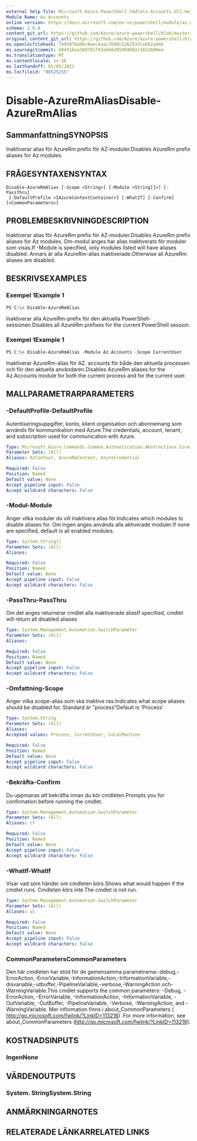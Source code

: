 ```yaml
---
external help file: Microsoft.Azure.PowerShell.Cmdlets.Accounts.dll-Help.xml
Module Name: Az.Accounts
online version: https://docs.microsoft.com/en-us/powershell/module/az.accounts/disable-azurermalias
schema: 2.0.0
content_git_url: https://github.com/Azure/azure-powershell/blob/master/src/Accounts/Accounts/help/Disable-AzureRmAlias.md
original_content_git_url: https://github.com/Azure/azure-powershell/blob/master/src/Accounts/Accounts/help/Disable-AzureRmAlias.md
ms.openlocfilehash: 749507ba0bc0eec8aac7600c5262533ceb02a46b
ms.sourcegitcommit: 68451baa389791703e666d95469602c5652609ee
ms.translationtype: MT
ms.contentlocale: sv-SE
ms.lasthandoff: 01/05/2021
ms.locfileid: "98525215"
---
```

# <span data-ttu-id="0de88-101">Disable-AzureRmAlias</span><span class="sxs-lookup"><span data-stu-id="0de88-101">Disable-AzureRmAlias</span></span>

## <span data-ttu-id="0de88-102">Sammanfattning</span><span class="sxs-lookup"><span data-stu-id="0de88-102">SYNOPSIS</span></span>
<span data-ttu-id="0de88-103">Inaktiverar alias för AzureRm prefix för AZ-moduler.</span><span class="sxs-lookup"><span data-stu-id="0de88-103">Disables AzureRm prefix aliases for Az modules.</span></span>

## <span data-ttu-id="0de88-104">FRÅGESYNTAXEN</span><span class="sxs-lookup"><span data-stu-id="0de88-104">SYNTAX</span></span>

```
Disable-AzureRmAlias [-Scope <String>] [-Module <String[]>] [-PassThru]
 [-DefaultProfile <IAzureContextContainer>] [-WhatIf] [-Confirm] [<CommonParameters>]
```

## <span data-ttu-id="0de88-105">PROBLEMBESKRIVNING</span><span class="sxs-lookup"><span data-stu-id="0de88-105">DESCRIPTION</span></span>
<span data-ttu-id="0de88-106">Inaktiverar alias för AzureRm prefix för AZ-moduler.</span><span class="sxs-lookup"><span data-stu-id="0de88-106">Disables AzureRm prefix aliases for Az modules.</span></span> <span data-ttu-id="0de88-107">Om-modul anges har alias inaktiverats för moduler som visas.</span><span class="sxs-lookup"><span data-stu-id="0de88-107">If -Module is specified, only modules listed will have aliases disabled.</span></span> <span data-ttu-id="0de88-108">Annars är alla AzureRm-alias inaktiverade.</span><span class="sxs-lookup"><span data-stu-id="0de88-108">Otherwise all AzureRm aliases are disabled.</span></span>

## <span data-ttu-id="0de88-109">BESKRIVS</span><span class="sxs-lookup"><span data-stu-id="0de88-109">EXAMPLES</span></span>

### <span data-ttu-id="0de88-110">Exempel 1</span><span class="sxs-lookup"><span data-stu-id="0de88-110">Example 1</span></span>
```
PS C:\> Disable-AzureRmAlias
```

<span data-ttu-id="0de88-111">Inaktiverar alla AzureRm-prefix för den aktuella PowerShell-sessionen.</span><span class="sxs-lookup"><span data-stu-id="0de88-111">Disables all AzureRm prefixes for the current PowerShell session.</span></span>

### <span data-ttu-id="0de88-112">Exempel 1</span><span class="sxs-lookup"><span data-stu-id="0de88-112">Example 1</span></span>
```
PS C:\> Disable-AzureRmAlias -Module Az.Accounts -Scope CurrentUser
```

<span data-ttu-id="0de88-113">Inaktiverar AzureRm-alias för AZ. accounts för både den aktuella processen och för den aktuella användaren.</span><span class="sxs-lookup"><span data-stu-id="0de88-113">Disables AzureRm aliases for the Az.Accounts module for both the current process and for the current user.</span></span>

## <span data-ttu-id="0de88-114">MALLPARAMETRAR</span><span class="sxs-lookup"><span data-stu-id="0de88-114">PARAMETERS</span></span>

### <span data-ttu-id="0de88-115">-DefaultProfile</span><span class="sxs-lookup"><span data-stu-id="0de88-115">-DefaultProfile</span></span>
<span data-ttu-id="0de88-116">Autentiseringsuppgifter, konto, klient organisation och abonnemang som används för kommunikation med Azure.</span><span class="sxs-lookup"><span data-stu-id="0de88-116">The credentials, account, tenant, and subscription used for communication with Azure.</span></span>

```yaml
Type: Microsoft.Azure.Commands.Common.Authentication.Abstractions.Core.IAzureContextContainer
Parameter Sets: (All)
Aliases: AzContext, AzureRmContext, AzureCredential

Required: False
Position: Named
Default value: None
Accept pipeline input: False
Accept wildcard characters: False
```

### <span data-ttu-id="0de88-117">-Modul</span><span class="sxs-lookup"><span data-stu-id="0de88-117">-Module</span></span>
<span data-ttu-id="0de88-118">Anger vilka moduler du vill inaktivera alias för.</span><span class="sxs-lookup"><span data-stu-id="0de88-118">Indicates which modules to disable aliases for.</span></span>
<span data-ttu-id="0de88-119">Om ingen anges används alla aktiverade moduler.</span><span class="sxs-lookup"><span data-stu-id="0de88-119">If none are specified, default is all enabled modules.</span></span>

```yaml
Type: System.String[]
Parameter Sets: (All)
Aliases:

Required: False
Position: Named
Default value: None
Accept pipeline input: False
Accept wildcard characters: False
```

### <span data-ttu-id="0de88-120">-PassThru</span><span class="sxs-lookup"><span data-stu-id="0de88-120">-PassThru</span></span>
<span data-ttu-id="0de88-121">Om det anges returnerar cmdlet alla inaktiverade alias</span><span class="sxs-lookup"><span data-stu-id="0de88-121">If specified, cmdlet will return all disabled aliases</span></span>

```yaml
Type: System.Management.Automation.SwitchParameter
Parameter Sets: (All)
Aliases:

Required: False
Position: Named
Default value: None
Accept pipeline input: False
Accept wildcard characters: False
```

### <span data-ttu-id="0de88-122">-Omfattning</span><span class="sxs-lookup"><span data-stu-id="0de88-122">-Scope</span></span>
<span data-ttu-id="0de88-123">Anger vilka scope-alias som ska inaktive ras.</span><span class="sxs-lookup"><span data-stu-id="0de88-123">Indicates what scope aliases should be disabled for.</span></span> <span data-ttu-id="0de88-124">Standard är "process"</span><span class="sxs-lookup"><span data-stu-id="0de88-124">Default is 'Process'</span></span>

```yaml
Type: System.String
Parameter Sets: (All)
Aliases:
Accepted values: Process, CurrentUser, LocalMachine

Required: False
Position: Named
Default value: None
Accept pipeline input: False
Accept wildcard characters: False
```

### <span data-ttu-id="0de88-125">-Bekräfta</span><span class="sxs-lookup"><span data-stu-id="0de88-125">-Confirm</span></span>
<span data-ttu-id="0de88-126">Du uppmanas att bekräfta innan du kör cmdleten.</span><span class="sxs-lookup"><span data-stu-id="0de88-126">Prompts you for confirmation before running the cmdlet.</span></span>

```yaml
Type: System.Management.Automation.SwitchParameter
Parameter Sets: (All)
Aliases: cf

Required: False
Position: Named
Default value: None
Accept pipeline input: False
Accept wildcard characters: False
```

### <span data-ttu-id="0de88-127">-WhatIf</span><span class="sxs-lookup"><span data-stu-id="0de88-127">-WhatIf</span></span>
<span data-ttu-id="0de88-128">Visar vad som händer om cmdleten körs.</span><span class="sxs-lookup"><span data-stu-id="0de88-128">Shows what would happen if the cmdlet runs.</span></span>
<span data-ttu-id="0de88-129">Cmdleten körs inte.</span><span class="sxs-lookup"><span data-stu-id="0de88-129">The cmdlet is not run.</span></span>

```yaml
Type: System.Management.Automation.SwitchParameter
Parameter Sets: (All)
Aliases: wi

Required: False
Position: Named
Default value: None
Accept pipeline input: False
Accept wildcard characters: False
```

### <span data-ttu-id="0de88-130">CommonParameters</span><span class="sxs-lookup"><span data-stu-id="0de88-130">CommonParameters</span></span>
<span data-ttu-id="0de88-131">Den här cmdleten har stöd för de gemensamma parametrarna:-debug,-ErrorAction,-ErrorVariable,-InformationAction,-InformationVariable,-disvariable,-utbuffer,-PipelineVariable,-verbose,-WarningAction och-WarningVariable.</span><span class="sxs-lookup"><span data-stu-id="0de88-131">This cmdlet supports the common parameters: -Debug, -ErrorAction, -ErrorVariable, -InformationAction, -InformationVariable, -OutVariable, -OutBuffer, -PipelineVariable, -Verbose, -WarningAction, and -WarningVariable.</span></span> <span data-ttu-id="0de88-132">Mer information finns i about_CommonParameters ( http://go.microsoft.com/fwlink/?LinkID=113216) .</span><span class="sxs-lookup"><span data-stu-id="0de88-132">For more information, see about_CommonParameters (http://go.microsoft.com/fwlink/?LinkID=113216).</span></span>

## <span data-ttu-id="0de88-133">KOSTNADS</span><span class="sxs-lookup"><span data-stu-id="0de88-133">INPUTS</span></span>

### <span data-ttu-id="0de88-134">Ingen</span><span class="sxs-lookup"><span data-stu-id="0de88-134">None</span></span>

## <span data-ttu-id="0de88-135">VÄRDEN</span><span class="sxs-lookup"><span data-stu-id="0de88-135">OUTPUTS</span></span>

### <span data-ttu-id="0de88-136">System. String</span><span class="sxs-lookup"><span data-stu-id="0de88-136">System.String</span></span>

## <span data-ttu-id="0de88-137">ANMÄRKNINGAR</span><span class="sxs-lookup"><span data-stu-id="0de88-137">NOTES</span></span>

## <span data-ttu-id="0de88-138">RELATERADE LÄNKAR</span><span class="sxs-lookup"><span data-stu-id="0de88-138">RELATED LINKS</span></span>
